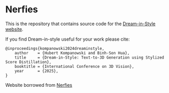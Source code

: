 # Nerfies

This is the repository that contains source code for the [Dream-in-Style website](https://dream-in-style.github.io/).

If you find Dream-in-style useful for your work please cite:
```
@inproceedings{kompanowski2024dreaminstyle,
    author    = {Hubert Kompanowski and Binh-Son Hua},
    title     = {Dream-in-Style: Text-to-3D Generation using Stylized Score Distillation},
    booktitle = {International Conference on 3D Vision},
    year      = {2025},
}
```

Website borrowed from [Nerfies](https://nerfies.github.io/)
